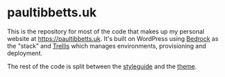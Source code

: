 # paultibbetts.uk

This is the repository for most of the code that makes up my personal website
at https://paultibbetts.uk. It's built on WordPress using [Bedrock](https://roots.io/bedrock)
as the "stack" and [Trellis](https://roots.io/trellis) which manages environments,
provisioning and deployment.

The rest of the code is split between the [styleguide](https://github.com/ptibbetts/styles.paultibbetts.uk)
and the [theme](https://github.com/ptibbetts/allusion).
